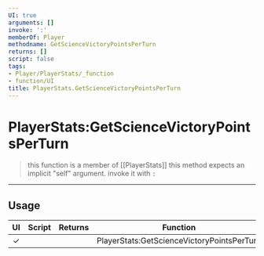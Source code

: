 ```yaml
---
UI: true
arguments: []
invoke: ':'
memberOf: Player
methodname: GetScienceVictoryPointsPerTurn
returns: []
script: false
tags:
- Player/PlayerStats/_function
- function/UI
title: PlayerStats.GetScienceVictoryPointsPerTurn
---
```

# PlayerStats:GetScienceVictoryPointsPerTurn
> this function is a member of [[PlayerStats]]
> this method expects an implicit "self" argument. invoke it with `:`
-----
## Usage
|  UI | Script | Returns | Function | Arguments |
|:---:|:------:|-------:|:--------:|:---------|
|✓| ||PlayerStats:GetScienceVictoryPointsPerTurn||
